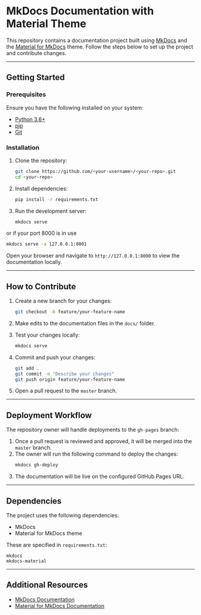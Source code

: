 # MkDocs Documentation with Material Theme

This repository contains a documentation project built using [MkDocs](https://www.mkdocs.org/) and the [Material for MkDocs](https://squidfunk.github.io/mkdocs-material/) theme. Follow the steps below to set up the project and contribute changes.

---

## Getting Started

### Prerequisites
Ensure you have the following installed on your system:
- [Python 3.6+](https://www.python.org/)
- [pip](https://pip.pypa.io/en/stable/)
- [Git](https://git-scm.com/)

### Installation
1. Clone the repository:
   ```bash
   git clone https://github.com/<your-username>/<your-repo>.git
   cd <your-repo>
   ```

2. Install dependencies:
   ```bash
   pip install -r requirements.txt
   ```

3. Run the development server:
   ```bash
   mkdocs serve
   ```
or if your port 8000 is in use

```bash
mkdocs serve -a 127.0.0.1:8001
```
   
   Open your browser and navigate to `http://127.0.0.1:8000` to view the documentation locally.

---

## How to Contribute

1. Create a new branch for your changes:
   ```bash
   git checkout -b feature/your-feature-name
   ```

2. Make edits to the documentation files in the `docs/` folder.

3. Test your changes locally:
   ```bash
   mkdocs serve
   ```

4. Commit and push your changes:
   ```bash
   git add .
   git commit -m "Describe your changes"
   git push origin feature/your-feature-name
   ```

5. Open a pull request to the `master` branch.

---

## Deployment Workflow
The repository owner will handle deployments to the `gh-pages` branch:
1. Once a pull request is reviewed and approved, it will be merged into the `master` branch.
2. The owner will run the following command to deploy the changes:
   ```bash
   mkdocs gh-deploy
   ```
3. The documentation will be live on the configured GitHub Pages URL.

---

## Dependencies
The project uses the following dependencies:
- MkDocs
- Material for MkDocs theme

These are specified in `requirements.txt`:
```text
mkdocs
mkdocs-material
```

---

## Additional Resources
- [MkDocs Documentation](https://www.mkdocs.org/)
- [Material for MkDocs Documentation](https://squidfunk.github.io/mkdocs-material/)
